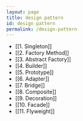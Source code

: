 ```yaml
---
layout: page  
title: design pattern 
id: design pattern
permalink: /design-pattern 
---
```

- [[1. Singleton]]
- [[2. Factory Method]]
- [[3. Abstract Factory]]
- [[4. Builder]]
- [[5. Prototype]]
- [[6. Adapter]]
- [[7. Bridge]]
- [[8. Composite]]
- [[9. Decoration]]
- [[10. Facade]]
- [[11. Flyweight]]
